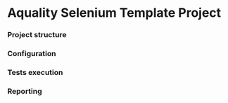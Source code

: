 # Aquality Selenium Template Project

### Project structure

### Configuration

### Tests execution

### Reporting